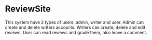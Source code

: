 # ReviewSite
This system have 3 types of users: admin, writer and user. Admin can create and delete writers accounts. Writers can create, delete and edit reviews. User can read reviews and grade them, also leave a comment.
